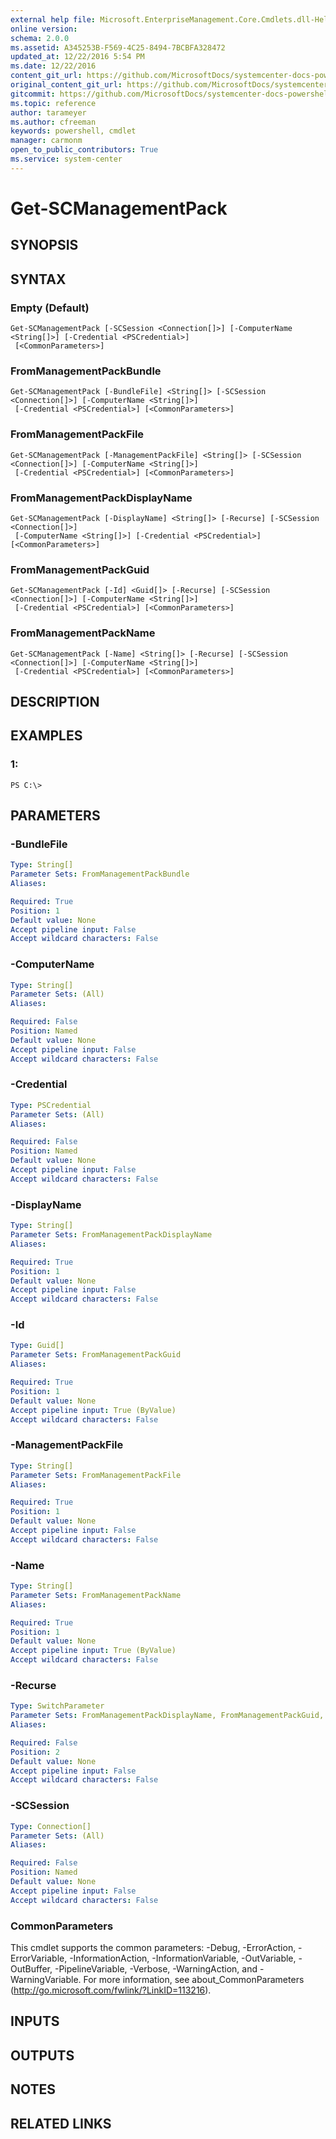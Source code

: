 ```yaml
---
external help file: Microsoft.EnterpriseManagement.Core.Cmdlets.dll-Help.xml
online version: 
schema: 2.0.0
ms.assetid: A345253B-F569-4C25-8494-7BCBFA328472
updated_at: 12/22/2016 5:54 PM
ms.date: 12/22/2016
content_git_url: https://github.com/MicrosoftDocs/systemcenter-docs-powershell/blob/master/systemcenter-cmdlets/SystemCenter2016/OperationsManager/vlatest/Get-SCManagementPack.md
original_content_git_url: https://github.com/MicrosoftDocs/systemcenter-docs-powershell/blob/master/systemcenter-cmdlets/SystemCenter2016/OperationsManager/vlatest/Get-SCManagementPack.md
gitcommit: https://github.com/MicrosoftDocs/systemcenter-docs-powershell/blob/17c3a51bd892aad46c731d9f381f0704b4815004/systemcenter-cmdlets/SystemCenter2016/OperationsManager/vlatest/Get-SCManagementPack.md
ms.topic: reference
author: tarameyer
ms.author: cfreeman
keywords: powershell, cmdlet
manager: carmonm
open_to_public_contributors: True
ms.service: system-center
---
```


# Get-SCManagementPack

## SYNOPSIS

## SYNTAX

### Empty (Default)
```
Get-SCManagementPack [-SCSession <Connection[]>] [-ComputerName <String[]>] [-Credential <PSCredential>]
 [<CommonParameters>]
```

### FromManagementPackBundle
```
Get-SCManagementPack [-BundleFile] <String[]> [-SCSession <Connection[]>] [-ComputerName <String[]>]
 [-Credential <PSCredential>] [<CommonParameters>]
```

### FromManagementPackFile
```
Get-SCManagementPack [-ManagementPackFile] <String[]> [-SCSession <Connection[]>] [-ComputerName <String[]>]
 [-Credential <PSCredential>] [<CommonParameters>]
```

### FromManagementPackDisplayName
```
Get-SCManagementPack [-DisplayName] <String[]> [-Recurse] [-SCSession <Connection[]>]
 [-ComputerName <String[]>] [-Credential <PSCredential>] [<CommonParameters>]
```

### FromManagementPackGuid
```
Get-SCManagementPack [-Id] <Guid[]> [-Recurse] [-SCSession <Connection[]>] [-ComputerName <String[]>]
 [-Credential <PSCredential>] [<CommonParameters>]
```

### FromManagementPackName
```
Get-SCManagementPack [-Name] <String[]> [-Recurse] [-SCSession <Connection[]>] [-ComputerName <String[]>]
 [-Credential <PSCredential>] [<CommonParameters>]
```

## DESCRIPTION

## EXAMPLES

### 1:
```
PS C:\>
```

## PARAMETERS

### -BundleFile
```yaml
Type: String[]
Parameter Sets: FromManagementPackBundle
Aliases: 

Required: True
Position: 1
Default value: None
Accept pipeline input: False
Accept wildcard characters: False
```

### -ComputerName
```yaml
Type: String[]
Parameter Sets: (All)
Aliases: 

Required: False
Position: Named
Default value: None
Accept pipeline input: False
Accept wildcard characters: False
```

### -Credential
```yaml
Type: PSCredential
Parameter Sets: (All)
Aliases: 

Required: False
Position: Named
Default value: None
Accept pipeline input: False
Accept wildcard characters: False
```

### -DisplayName
```yaml
Type: String[]
Parameter Sets: FromManagementPackDisplayName
Aliases: 

Required: True
Position: 1
Default value: None
Accept pipeline input: False
Accept wildcard characters: False
```

### -Id
```yaml
Type: Guid[]
Parameter Sets: FromManagementPackGuid
Aliases: 

Required: True
Position: 1
Default value: None
Accept pipeline input: True (ByValue)
Accept wildcard characters: False
```

### -ManagementPackFile
```yaml
Type: String[]
Parameter Sets: FromManagementPackFile
Aliases: 

Required: True
Position: 1
Default value: None
Accept pipeline input: False
Accept wildcard characters: False
```

### -Name
```yaml
Type: String[]
Parameter Sets: FromManagementPackName
Aliases: 

Required: True
Position: 1
Default value: None
Accept pipeline input: True (ByValue)
Accept wildcard characters: False
```

### -Recurse
```yaml
Type: SwitchParameter
Parameter Sets: FromManagementPackDisplayName, FromManagementPackGuid, FromManagementPackName
Aliases: 

Required: False
Position: 2
Default value: None
Accept pipeline input: False
Accept wildcard characters: False
```

### -SCSession
```yaml
Type: Connection[]
Parameter Sets: (All)
Aliases: 

Required: False
Position: Named
Default value: None
Accept pipeline input: False
Accept wildcard characters: False
```

### CommonParameters
This cmdlet supports the common parameters: -Debug, -ErrorAction, -ErrorVariable, -InformationAction, -InformationVariable, -OutVariable, -OutBuffer, -PipelineVariable, -Verbose, -WarningAction, and -WarningVariable. For more information, see about_CommonParameters (http://go.microsoft.com/fwlink/?LinkID=113216).

## INPUTS

## OUTPUTS

## NOTES

## RELATED LINKS

